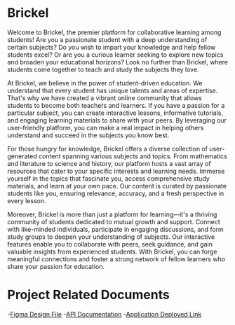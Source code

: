 # Brickel
Welcome to Brickel, the premier platform for collaborative learning among students! Are you a passionate student with a deep understanding of certain subjects? Do you wish to impart your knowledge and help fellow students excel? Or are you a curious learner seeking to explore new topics and broaden your educational horizons? Look no further than Brickel, where students come together to teach and study the subjects they love.

At Brickel, we believe in the power of student-driven education. We understand that every student has unique talents and areas of expertise. That's why we have created a vibrant online community that allows students to become both teachers and learners. If you have a passion for a particular subject, you can create interactive lessons, informative tutorials, and engaging learning materials to share with your peers. By leveraging our user-friendly platform, you can make a real impact in helping others understand and succeed in the subjects you know best.

For those hungry for knowledge, Brickel offers a diverse collection of user-generated content spanning various subjects and topics. From mathematics and literature to science and history, our platform hosts a vast array of resources that cater to your specific interests and learning needs. Immerse yourself in the topics that fascinate you, access comprehensive study materials, and learn at your own pace. Our content is curated by passionate students like you, ensuring relevance, accuracy, and a fresh perspective in every lesson.

Moreover, Brickel is more than just a platform for learning—it's a thriving community of students dedicated to mutual growth and support. Connect with like-minded individuals, participate in engaging discussions, and form study groups to deepen your understanding of subjects. Our interactive features enable you to collaborate with peers, seek guidance, and gain valuable insights from experienced students. With Brickel, you can forge meaningful connections and foster a strong network of fellow learners who share your passion for education.

# Project Related Documents
-[Figma Design File]()
-[API Documentation]()
-[Application Deployed Link]()
